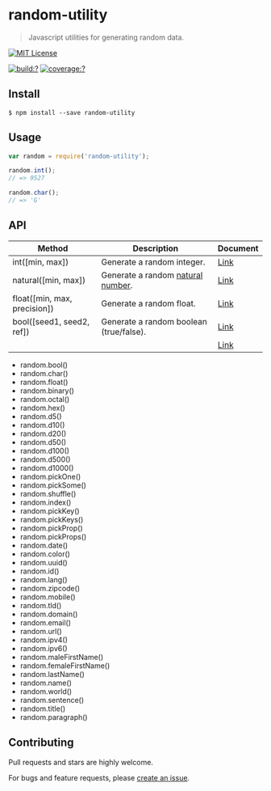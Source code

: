 # random-utility

> Javascript utilities for generating random data.


[![MIT License](https://img.shields.io/badge/license-MIT_License-green.svg?style=flat-square)](https://github.com/mock-end/random-utility/blob/master/LICENSE)

[![build:?](https://img.shields.io/travis/mock-end/random-utility/master.svg?style=flat-square)](https://travis-ci.org/mock-end/random-utility)
[![coverage:?](https://img.shields.io/coveralls/mock-end/random-utility/master.svg?style=flat-square)](https://coveralls.io/github/mock-end/random-utility)


## Install

```
$ npm install --save random-utility
```

## Usage

```js
var random = require('random-utility');

random.int();
// => 9527

random.char();
// => 'G'

```

## API

| Method | Description  | Document |
|--------|--------------|----------|
| int([min, max])  | Generate a random integer.  | [Link](https://github.com/mock-end/random-integral#random-integral)  |
| natural([min, max])  | Generate a random [natural number](https://en.wikipedia.org/wiki/Natural_number).  | [Link](https://github.com/mock-end/random-natural#random-natural)  |
| float([min, max, precision])  | Generate a random float.  | [Link](https://github.com/mock-end/random-decimal#random-decimal)  |
| bool([seed1, seed2, ref])  | Generate a random boolean (true/false).  | [Link](https://github.com/mock-end/random-bool#random-bool)  |
|   |   | [Link]()  |

- random.bool()
- random.char()
- random.float()
- random.binary()
- random.octal()
- random.hex()
- random.d5()
- random.d10()
- random.d20()
- random.d50()
- random.d100()
- random.d500()
- random.d1000()
- random.pickOne()
- random.pickSome()
- random.shuffle()
- random.index()
- random.pickKey()
- random.pickKeys()
- random.pickProp()
- random.pickProps()
- random.date()
- random.color()
- random.uuid()
- random.id()
- random.lang()
- random.zipcode()
- random.mobile()
- random.tld()
- random.domain()
- random.email()
- random.url()
- random.ipv4()
- random.ipv6()
- random.maleFirstName()
- random.femaleFirstName()
- random.lastName()
- random.name()
- random.world()
- random.sentence()
- random.title()
- random.paragraph()



## Contributing

Pull requests and stars are highly welcome.

For bugs and feature requests, please [create an issue](https://github.com/mock-end/random-utility/issues/new).
